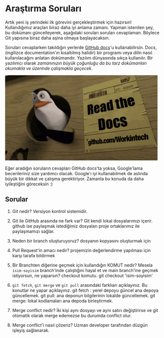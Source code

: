 # Araştırma Soruları

Artık yeni iş yerindeki ilk görevini gerçekleştirmek için hazırsın! Kullandığımız araçları biraz daha iyi anlama zamanı. Yapman istenilen şey, bu dokümanı güncelleyerek, aşağıdaki soruları soruları cevaplaman. Böylece Git yapısına biraz daha aşina olmaya başlayacaksın.

Soruları cevaplarken takıldığın yerlerde [GitHub docs](https://docs.github.com/en)'u kullanabilirsin. Docs, (ingilizce documentation'ın kısaltılmış halidir) bir programı veya dilin nasıl kullanılacağını anlatan dokümandır. Yazılım dünyasında sıkça kullanılır. Bir yazılımcı olarak _zamanınızın büyük çoğunluğu da bu tarz dokümanları okumakla ve üzerinde çalışmakla geçecek_.

![READ THE DOCS](https://github.com/Workintech/FSWeb-S1G1-Projesi-Web-Development-Projesi-icin-Git/blob/main/read-the-docs-wit.gif?raw=true)

Eğer aradığın soruların cevapları GitHub docs'ta yoksa, Google'lama becerileriniz size yardımcı olacak. Google'ı iyi kullanabilmek de aslında büyük bir dikkat ve çalışma gerektiriyor. Zamanla bu konuda da daha iyileştiğini göreceksin :)

## Sorular

1. Git nedir?
Versiyon kontrol sistemidir.
2. Git ile GitHub arasında ne fark var?
Git kendi lokal dosyalarımızı içerir. github ise paylaşmak istediğimiz dosyaları proje ortaklarımız ile paylaşmamızı sağlar. 
3. Neden bir branch oluşturuyoruz?
dosyanın kopyasını oluşturmak için
4. Pull Request'in amacı nedir?
projemizin değerlendirme yapılması için karşı tarafa bildirmek
5. Bir Branchten diğerine geçmek için kullandığın KOMUT nedir? Mesela `isim-soyisim` branch'inde çalıştığını hayal et ve main branch'ine geçmek istiyorsun, ne yaparsın?
checkout komutu. git checkout 'isim-soyisim'

6. `git fetch`, `git merge` ve `git pull` arasındaki farklıarı açıklayınız. Bu konutlar ne yapar açıklayınız.
git fetch : yerel depoyu güncel ana depoya güncellemek.
git pull: ana deponun bilgilerinin lokalde güncellemek.
git merge: lokal kodlamaları ana depoda birleştirmek. 
7. Merge conflict nedir?
İki kişi aynı dosyayı ve aynı satırı değiştirirse ve git otomatik olarak merge edemezse bu durumda conflict olur. 
8. Merge conflict'i nasıl çözeriz?
Uzman developer tarafından düzgün işleyiş sağlanarak.